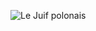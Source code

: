 ![Le Juif polonais](https://upload.wikimedia.org/wikipedia/commons/thumb/e/ea/LET_L-410NG_OK-NGA_ILA_Berlin_2016_09.jpg/500px-LET_L-410NG_OK-NGA_ILA_Berlin_2016_09.jpg)